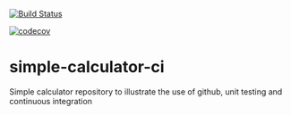 [![Build Status](https://travis-ci.org/semodi/simple-calculator-ci.svg?branch=master)](https://travis-ci.org/semodi/simple-calculator-ci)

[![codecov](https://codecov.io/gh/semodi/simple-calculator-ci/branch/master/graph/badge.svg)](https://codecov.io/gh/semodi/simple-calculator-ci)

# simple-calculator-ci
Simple calculator repository to illustrate the use of github, unit testing and continuous integration  
